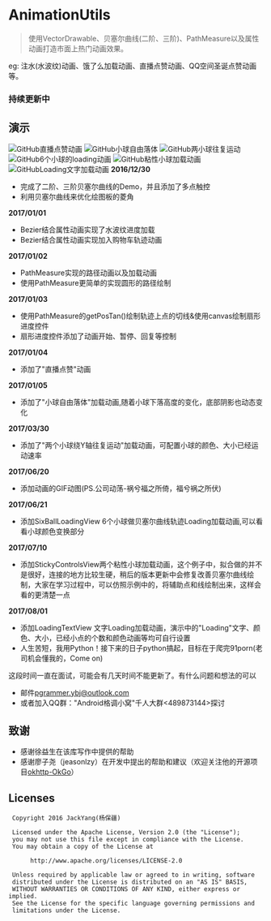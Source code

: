 # AnimationUtils
> 使用VectorDrawable、贝塞尔曲线(二阶、三阶)、PathMeasure以及属性动画打造市面上热门动画效果。

eg: 注水(水波纹)动画、饿了么加载动画、直播点赞动画、QQ空间圣诞点赞动画等。

### 持续更新中

## 演示
![GitHub直播点赞动画](http://orsggluk8.bkt.clouddn.com/image/github/gifdianzan.gif)
![GitHub小球自由落体](http://orsggluk8.bkt.clouddn.com/image/github/gifziyouluoti.gif)
![GitHub两小球往复运动](http://orsggluk8.bkt.clouddn.com/image/github/giftwoball.gif)
![GitHub6个小球的loading动画](http://orsggluk8.bkt.clouddn.com/image/github/gifsixball_loading.gif)
![GitHub粘性小球加载动画](http://orsggluk8.bkt.clouddn.com/image/github/2017-07-10-%E7%B2%98%E6%80%A7%E5%B0%8F%E7%90%83%E5%8A%A0%E8%BD%BD%E5%8A%A8%E7%94%BB.gif)
![GitHubLoading文字加载动画](http://orsggluk8.bkt.clouddn.com/image/github/2017-08-01-Loading%E6%96%87%E5%AD%97%E5%8A%A0%E8%BD%BD%E5%8A%A8%E7%94%BB.gif)
**2016/12/30**
- 完成了二阶、三阶贝塞尔曲线的Demo，并且添加了多点触控
- 利用贝塞尔曲线来优化绘图板的菱角

**2017/01/01**
- Bezier结合属性动画实现了水波纹进度加载
- Bezier结合属性动画实现加入购物车轨迹动画

**2017/01/02**
- PathMeasure实现的路径动画以及加载动画
- 使用PathMeasure更简单的实现圆形的路径绘制

**2017/01/03**
- 使用PathMeasure的getPosTan()绘制轨迹上点的切线&使用canvas绘制扇形进度控件
- 扇形进度控件添加了动画开始、暂停、回复等控制

**2017/01/04**
- 添加了"直播点赞"动画

**2017/01/05**
- 添加了"小球自由落体"加载动画,随着小球下落高度的变化，底部阴影也动态变化

**2017/03/30**
- 添加了"两个小球绕Y轴往复运动"加载动画，可配置小球的颜色、大小已经运动速率

**2017/06/20**
- 添加动画的GIF动图(PS.公司动荡-祸兮福之所倚，福兮祸之所伏)

**2017/06/21**
- 添加SixBallLoadingView 6个小球做贝塞尔曲线轨迹Loading加载动画,可以看看小球颜色变换部分

**2017/07/10**
- 添加StickyControlsView两个粘性小球加载动画，这个例子中，拟合做的并不是很好，连接的地方比较生硬，稍后的版本更新中会修复改善贝塞尔曲线绘制，大家在学习过程中，可以仿照示例中的，将辅助点和线绘制出来，这样会看的更清楚一点

**2017/08/01**
- 添加LoadingTextView 文字Loading加载动画，演示中的"Loading"文字、颜色、大小，已经小点的个数和颜色动画等均可自行设置
- 人生苦短，我用Python！接下来的日子python搞起，目标在于爬完91porn(老司机会懂我的，Come on)

这段时间一直在面试，可能会有几天时间不能更新了。有什么问题和想法的可以
- 邮件<pgrammer.ybj@outlook.com>
- 或者加入QQ群："Android格调小窝"千人大群<489873144>探讨

## 致谢
- 感谢徐益生在该库写作中提供的帮助
- 感谢廖子尧（jeasonlzy）在开发中提出的帮助和建议（欢迎关注他的开源项目[okhttp-OkGo](https://github.com/jeasonlzy/okhttp-OkGo)）

## Licenses
```
 Copyright 2016 JackYang(杨保疆)

 Licensed under the Apache License, Version 2.0 (the "License");
 you may not use this file except in compliance with the License.
 You may obtain a copy of the License at

      http://www.apache.org/licenses/LICENSE-2.0

 Unless required by applicable law or agreed to in writing, software
 distributed under the License is distributed on an "AS IS" BASIS,
 WITHOUT WARRANTIES OR CONDITIONS OF ANY KIND, either express or implied.
 See the License for the specific language governing permissions and
 limitations under the License.
```